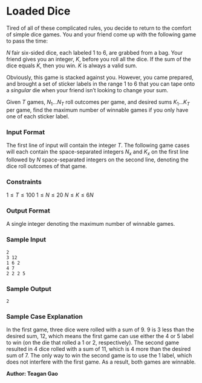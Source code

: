# Loaded Dice

Tired of all of these complicated rules, you decide to return to the comfort of simple dice games. 
You and your friend come up with the following game to pass the time:

$N$ fair six-sided dice, each labeled 1 to 6, are grabbed from a bag. Your friend gives you an integer, $K$, before you roll all the dice. If the sum of the dice equals $K$, then you win. $K$ is always a valid sum.

Obviously, this game is stacked against you. However, you came prepared, and brought a set of sticker labels in the range 1 to 6 that you can tape onto a *singular* die when your friend isn’t looking to change your sum.

Given $T$ games, $N_1...N_T$ roll outcomes per game, and desired sums $K_1...K_T$ per game, find the maximum number of winnable games if you only have one of each sticker label.

### Input Format

The first line of input will contain the integer $T$.
The following game cases will each contain the space-separated integers $N_x$ and $K_x$ on the first line followed by $N$ space-separated integers on the second line, denoting the dice roll outcomes of that game.  

### Constraints

$1 \leq T \leq 100$
$1 \leq N \leq 20$
$N \leq K \leq 6N$

### Output Format

A single integer denoting the maximum number of winnable games.

### Sample Input 
```
2
3 12
1 6 2
4 7
2 2 2 5
```

### Sample Output
```
2
```

### Sample Case Explanation

In the first game, three dice were rolled with a sum of 9. 9 is 3 less than the desired sum, 12, which means the first game can use either the 4 or 5 label to win (on the die that rolled a 1 or 2, respectively). The second game resulted in 4 dice rolled with a sum of 11, which is 4 more than the desired sum of 7. The only way to win the second game is to use the 1 label, which does not interfere with the first game. As a result, both games are winnable. 

**Author: Teagan Gao**
